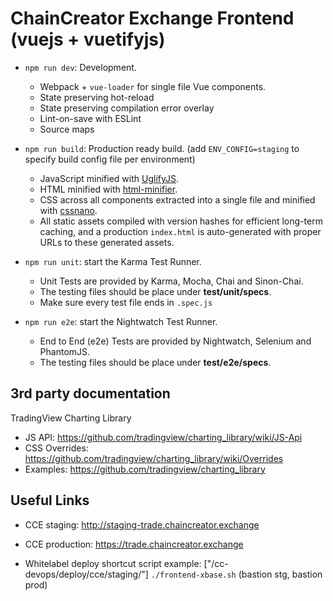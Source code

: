 # ChainCreator Exchange Frontend (vuejs + vuetifyjs)


- `npm run dev`: Development.
  - Webpack + `vue-loader` for single file Vue components.
  - State preserving hot-reload
  - State preserving compilation error overlay
  - Lint-on-save with ESLint
  - Source maps

- `npm run build`: Production ready build. (add `ENV_CONFIG=staging` to specify build config file per environment)
  - JavaScript minified with [UglifyJS](https://github.com/mishoo/UglifyJS2).
  - HTML minified with [html-minifier](https://github.com/kangax/html-minifier).
  - CSS across all components extracted into a single file and minified with [cssnano](https://github.com/ben-eb/cssnano).
  - All static assets compiled with version hashes for efficient long-term caching, and a production `index.html` is auto-generated with proper URLs to these generated assets.

- `npm run unit`: start the Karma Test Runner.
  - Unit Tests are provided by Karma, Mocha, Chai and Sinon-Chai.
  - The testing files should be place under **test/unit/specs**.
  - Make sure every test file ends in `.spec.js`

- `npm run e2e`: start the Nightwatch Test Runner.
  - End to End (e2e) Tests are provided by Nightwatch, Selenium and PhantomJS.
  - The testing files should be place under **test/e2e/specs**.

## 3rd party documentation
TradingView Charting Library
  - JS API: https://github.com/tradingview/charting_library/wiki/JS-Api
  - CSS Overrides: https://github.com/tradingview/charting_library/wiki/Overrides
  - Examples: https://github.com/tradingview/charting_library

## Useful Links
  - CCE staging: http://staging-trade.chaincreator.exchange
  - CCE production: https://trade.chaincreator.exchange

  - Whitelabel deploy shortcut script example: ["/cc-devops/deploy/cce/staging/"] `./frontend-xbase.sh` (bastion stg, bastion prod)
